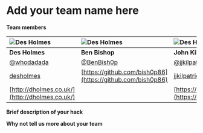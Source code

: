 # Add your team name here


**Team members**

![Des Holmes](https://avatars3.githubusercontent.com/u/1830123?v=3&s=100)  | ![Des Holmes](https://avatars3.githubusercontent.com/u/1517766?v=3&s=100)  | ![Des Holmes](https://avatars3.githubusercontent.com/u/3582841?v=3&s=100) 
:--- | :--- | :---
**Des Holmes** | **Ben Bishop** | **John Kilpatrick**
[@whodadada](https://twitter.com/whodadada) | [@BenBish0p](https://twitter.com/BenBish0p) | [@jjkilpatrick](https://twitter.com/jjkilpatrick)
[desholmes](https://github.com/desholmes) | [https://github.com/bish0p86](https://github.com/bish0p86) | [jjkilpatrick](https://github.com/jjkilpatrick)
[http://dholmes.co.uk/](http://dholmes.co.uk/) |  | [https://medium.com/@jjkilpatrick](https://medium.com/@jjkilpatrick)

**Brief description of your hack**


**Why not tell us more about your team**

